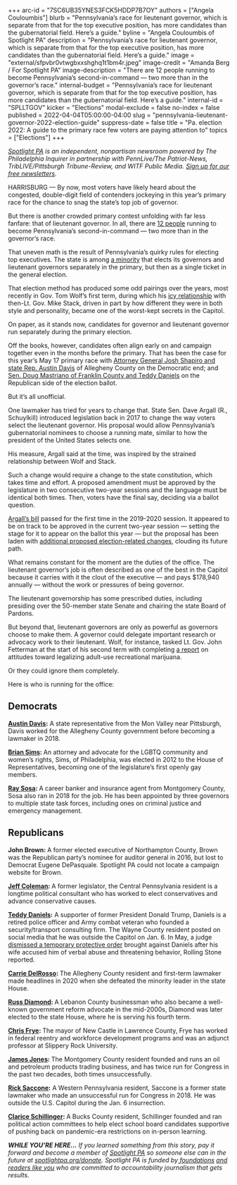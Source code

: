 +++
arc-id = "7SC6UB35YNES3FCK5HDDP7B7OY"
authors = ["Angela Couloumbis"]
blurb = "Pennsylvania’s race for lieutenant governor, which is separate from that for the top executive position, has more candidates than the gubernatorial field. Here’s a guide."
byline = "Angela Couloumbis of Spotlight PA"
description = "Pennsylvania’s race for lieutenant governor, which is separate from that for the top executive position, has more candidates than the gubernatorial field. Here’s a guide."
image = "external/sfpvbr0vtwgbxxshghq1t1bm4r.jpeg"
image-credit = "Amanda Berg / For Spotlight PA"
image-description = "There are 12 people running to become Pennsylvania’s second-in-command — two more than in the governor’s race."
internal-budget = "Pennsylvania’s race for lieutenant governor, which is separate from that for the top executive position, has more candidates than the gubernatorial field. Here’s a guide."
internal-id = "SPLLTGOV"
kicker = "Elections"
modal-exclude = false
no-index = false
published = 2022-04-04T05:00:00-04:00
slug = "pennsylvania-lieutenant-governor-2022-election-guide"
suppress-date = false
title = "Pa. election 2022: A guide to the primary race few voters are paying attention to"
topics = ["Elections"]
+++

<a href="https://lesspage.com/"><i>Spotlight PA</i></a><i> is an independent, nonpartisan newsroom powered by The Philadelphia Inquirer in partnership with PennLive/The Patriot-News, TribLIVE/Pittsburgh Tribune-Review, and WITF Public Media. </i><a href="https://lesspage.com/newsletters"><i>Sign up for our free newsletters</i></a><i>.</i>

HARRISBURG — By now, most voters have likely heard about the congested, double-digit field of contenders jockeying in this year’s primary race for the chance to snag the state’s top job of governor.

But there is another crowded primary contest unfolding with far less fanfare: that of lieutenant governor. In all, there are <a href="https://www.pavoterservices.pa.gov/ElectionInfo/FooterLinkReport.aspx?ID=1120">12 people</a> running to become Pennsylvania’s second-in-command — two more than in the governor’s race.

That uneven math is the result of Pennsylvania’s quirky rules for electing top executives. The state is among <a href="https://nlga.us/research/methods-of-election/">a minority</a> that elects its governors and lieutenant governors separately in the primary, but then as a single ticket in the general election.

<script src="https://lesspage.com/embed.js" async></script><div data-spl-embed-version="1" data-spl-src="https://lesspage.com/embeds/newsletter/"></div>

That election method has produced some odd pairings over the years, most recently in Gov. Tom Wolf’s first term, during which his <a href="https://www.inquirer.com/philly/news/politics/state/Mike-Stack-Wolf-feud-politics-Couloumbis.html">icy relationship</a> with then-Lt. Gov. Mike Stack, driven in part by how different they were in both style and personality, became one of the worst-kept secrets in the Capitol.

On paper, as it stands now, candidates for governor and lieutenant governor run separately during the primary election.

Off the books, however, candidates often align early on and campaign together even in the months before the primary. That has been the case for this year’s May 17 primary race with <a href="https://www.inquirer.com/news/josh-shapiro-austin-davis-governor-pa-20220104.html">Attorney General Josh Shapiro and state Rep. Austin Davis</a> of Allegheny County on the Democratic end; and <a href="https://www.pennlive.com/news/2022/01/mastriano-endorses-fellow-army-veteran-as-his-choice-for-pa-lieutenant-governor.html">Sen. Doug Mastriano of Franklin County and Teddy Daniels</a> on the Republican side of the election ballot.

But it’s all unofficial.

One lawmaker has tried for years to change that. State Sen. Dave Argall (R., Schuylkill) introduced legislation back in 2017 to change the way voters select the lieutenant governor. His proposal would allow Pennsylvania’s gubernatorial nominees to choose a running mate, similar to how the president of the United States selects one.

His measure, Argall said at the time, was inspired by the strained relationship between Wolf and Stack.

Such a change would require a change to the state constitution, which takes time and effort. A proposed amendment must be approved by the legislature in two consecutive two-year sessions and the language must be identical both times. Then, voters have the final say, deciding via a ballot question.

<a href="https://www.legis.state.pa.us/cfdocs/billinfo/BillInfo.cfm?syear=2019&sind=0&body=S&type=B&bn=133">Argall’s bill</a> passed for the first time in the 2019-2020 session. It appeared to be on track to be approved in the current two-year session — setting the stage for it to appear on the ballot this year — but the proposal has been laden with <a href="https://lesspage.com/news/2022/01/pennsylvania-constitutional-amendments-voters-id-regulations/">additional proposed election-related changes</a>, clouding its future path.

<script src="https://lesspage.com/embed.js" async></script><div data-spl-embed-version="1" data-spl-src="https://lesspage.com/embeds/donate/"></div>

What remains constant for the moment are the duties of the office. The lieutenant governor’s job is often described as one of the best in the Capitol because it carries with it the clout of the executive — and pays $178,940 annually — without the work or pressures of being governor.

The lieutenant governorship has some prescribed duties, including presiding over the 50-member state Senate and chairing the state Board of Pardons.

But beyond that, lieutenant governors are only as powerful as governors choose to make them. A governor could delegate important research or advocacy work to their lieutenant. Wolf, for instance, tasked Lt. Gov. John Fetterman at the start of his second term with completing <a href="https://www.governor.pa.gov/newsroom/gov-wolf-lt-gov-fetterman-announce-report-next-steps-after-adult-use-recreational-marijuana-tour/">a report</a> on attitudes toward legalizing adult-use recreational marijuana.

Or they could ignore them completely.

Here is who is running for the office:

## Democrats

<a href="https://joshshapiro.org/austin/"><b>Austin Davis</b></a><b>:</b> A state representative from the Mon Valley near Pittsburgh, Davis worked for the Allegheny County government before becoming a lawmaker in 2018.

<a href="https://sims4pa.com/"><b>Brian Sims</b></a><b>: </b>An attorney and advocate for the LGBTQ community and women’s rights, Sims, of Philadelphia, was elected in 2012 to the House of Representatives, becoming one of the legislature’s first openly gay members.

<a href="https://raysosaltgov2022.com/"><b>Ray Sosa</b></a><b>: </b>A career banker and insurance agent from Montgomery County, Sosa also ran in 2018 for the job. He has been appointed by three governors to multiple state task forces, including ones on criminal justice and emergency management.

<script src="https://lesspage.com/embed.js" async></script><div data-spl-embed-version="1" data-spl-src="https://lesspage.com/embeds/tips/?flag_text=ELECTION%202022&tip_text=Spotlight%20PA%20is%20covering%20Pennsylvania's%202022%20gubernatorial%20and%20legislative%20elections%20%E2%80%94%20and%20we%20want%20you%20to%20help%20shape%20our%20stories.%20%3Cb%3ETell%20us%20what%20you%20want%20to%20know%20about%20those%20races%2C%20and%20send%20us%20any%20questions%20you%20have%20about%20the%20voting%20system.%3C%2Fb%3E%20Use%20the%20form%20below%20to%20reach%20our%20election%20team.&form_name=elections-embed"></div>

## Republicans

<b>John Brown: </b>A former elected executive of Northampton County, Brown was the Republican party’s nominee for auditor general in 2016, but lost to Democrat Eugene DePasquale. Spotlight PA could not locate a campaign website for Brown.

<a href="https://colemanforpa.com/"><b>Jeff Coleman</b></a><b>: </b>A former legislator, the Central Pennsylvania resident is a longtime political consultant who has worked to elect conservatives and advance conservative causes.

<a href="https://teddydanielspa.com/"><b>Teddy Daniels</b></a><b>:</b> A supporter of former President Donald Trump, Daniels is a retired police officer and Army combat veteran who founded a security/transport consulting firm. The Wayne County resident posted on social media that he was outside the Capitol on Jan. 6. In May, a judge <a href="https://www.rollingstone.com/politics/politics-features/teddy-daniels-pennsylvania-domestic-abuse-1343762/" target="_blank">dismissed a temporary protective order</a> brought against Daniels after his wife accused him of verbal abuse and threatening behavior, Rolling Stone reported. 

<a href="https://carrieforpa.com/"><b>Carrie DelRosso</b></a><b>: </b>The Allegheny County resident and first-term lawmaker made headlines in 2020 when she defeated the minority leader in the state House.

<a href="http://russdiamond.vote/ci211230.php"><b>Russ Diamond</b></a><b>: </b>A Lebanon County businessman who also became a well-known government reform advocate in the mid-2000s, Diamond was later elected to the state House, where he is serving his fourth term.

<a href="https://web.archive.org/web/20220516121505/https://citizensforchrisfrye.com/"><b>Chris Frye</b></a><b>: </b>The mayor of New Castle in Lawrence County, Frye has worked in federal reentry and workforce development programs and was an adjunct professor at Slippery Rock University.

<a href="https://jonesforltgovernorpa.com/"><b>James Jones</b></a><b>: </b>The Montgomery County resident founded and runs an oil and petroleum products trading business, and has twice run for Congress in the past two decades, both times unsuccessfully.

<a href="https://www.rickforlg.com/"><b>Rick Saccone</b></a><b>:</b> A Western Pennsylvania resident, Saccone is a former state lawmaker who made an unsuccessful run for Congress in 2018. He was outside the U.S. Capitol during the Jan. 6 insurrection.

<a href="https://web.archive.org/web/20220517091623/https://www.clariceforpa.com/"><b>Clarice Schillinger</b></a><b>: </b>A Bucks County resident, Schillinger founded and ran political action committees to help elect school board candidates supportive of pushing back on pandemic-era restrictions on in-person learning.

<i><b>WHILE YOU’RE HERE...</b></i><i> If you learned something from this story, pay it forward and become a member of </i><a href="https://lesspage.com/"><i>Spotlight PA</i></a><i> so someone else can in the future at </i><a href="http://spotlightpa.org/donate"><i>spotlightpa.org/donate</i></a><i>. Spotlight PA is funded by</i><a href="https://lesspage.com/support"><i> foundations</i></a><i> </i><a href="https://lesspage.com/support"><i>and readers like you</i></a><i> who are committed to accountability journalism that gets results.</i>
